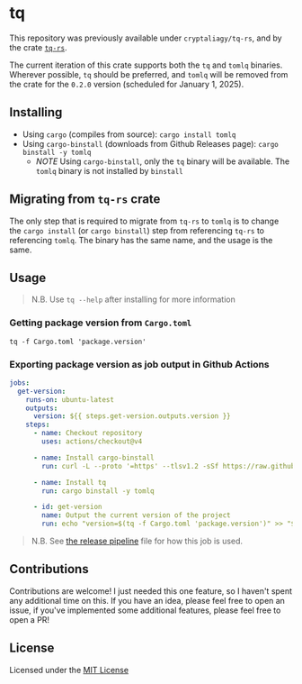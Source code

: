 # tq

This repository was previously available under `cryptaliagy/tq-rs`, and by the crate [`tq-rs`](https://crates.io/crates/tq-rs).

The current iteration of this crate supports both the `tq` and `tomlq` binaries. Wherever possible, `tq` should be preferred, and `tomlq` will be removed from the crate for the `0.2.0` version (scheduled for January 1, 2025).

## Installing

- Using `cargo` (compiles from source): `cargo install tomlq`
- Using `cargo-binstall` (downloads from Github Releases page): `cargo binstall -y tomlq`
  - _NOTE_ Using `cargo-binstall`, only the `tq` binary will be available. The `tomlq` binary is not installed by `binstall`

## Migrating from `tq-rs` crate

The only step that is required to migrate from `tq-rs` to `tomlq` is to change the `cargo install` (or `cargo binstall`) step from referencing `tq-rs` to referencing `tomlq`. The binary has the same name, and the usage is the same.

## Usage

> N.B. Use `tq --help` after installing for more information

### Getting package version from `Cargo.toml`

```
tq -f Cargo.toml 'package.version'
```

### Exporting package version as job output in Github Actions

```yaml
jobs:
  get-version:
    runs-on: ubuntu-latest
    outputs:
      version: ${{ steps.get-version.outputs.version }}
    steps:
      - name: Checkout repository
        uses: actions/checkout@v4

      - name: Install cargo-binstall
        run: curl -L --proto '=https' --tlsv1.2 -sSf https://raw.githubusercontent.com/cargo-bins/cargo-binstall/main/install-from-binstall-release.sh | bash

      - name: Install tq
        run: cargo binstall -y tomlq

      - id: get-version
        name: Output the current version of the project
        run: echo "version=$(tq -f Cargo.toml 'package.version')" >> "$GITHUB_OUTPUT"
```

> N.B. See [the release pipeline](./.github/workflows/release.yaml) file for how this job is used.

## Contributions

Contributions are welcome! I just needed this one feature, so I haven't spent any additional time on this. If you have an idea, please feel free to open an issue, if you've implemented some additional features, please feel free to open a PR!

## License

Licensed under the [MIT License](./LICENSE)
